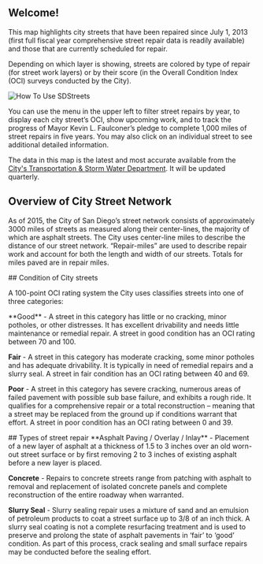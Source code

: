 ## Welcome!
This map highlights city streets that have been repaired since July 1, 2013 (first full fiscal year comprehensive street repair data is readily available) and those that are currently scheduled for repair.

Depending on which layer is showing, streets are colored by type of repair (for street work layers) or by their score (in the Overall Condition Index (OCI) surveys conducted by the City).

<img id="howto-gif" src="assets/images/howto.gif" title="How To" alt="How To Use SDStreets"/>

You can use the menu in the upper left to filter street repairs by year, to display each city street’s OCI, show upcoming work, and to track the progress of Mayor Kevin L. Faulconer’s pledge to complete 1,000 miles of street repairs in five years.  You may also click on an individual street to see additional detailed information.

The data in this map is the latest and most accurate available from the <a href="http://www.sandiego.gov/tsw" target="_blank" title="San Diego Transportation and Storm Water Department">City's Transportation & Storm Water Department</a>. It will be updated quarterly.


## Overview of City Street Network
As of 2015, the City of San Diego’s street network consists of approximately 3000 miles of streets as measured along their center-lines, the majority of which are asphalt streets. The City uses center-line miles to describe the distance of our street network. “Repair-miles” are used to describe repair work and account for both the length and width of our streets. Totals for miles paved are in repair miles.

<span id="condition">
## Condition of City streets
</span>

A 100-point OCI rating system the City uses classifies streets into one of three categories:

<span id="condition-good">
**Good** - A street in this category has little or no cracking, minor potholes, or other distresses.  It has excellent drivability and needs little maintenance or remedial repair. A street in good condition has an OCI rating between 70 and 100.
</span>

<span id="condition-fair">**Fair** - A street in this category has moderate cracking, some minor potholes and has adequate drivability. It is typically in need of remedial repairs and a slurry seal. A street in fair condition has an OCI rating between 40 and 69.</span>

<span id="condition-poor">**Poor** - A street in this category has severe cracking, numerous areas of failed pavement with possible sub base failure, and exhibits a rough ride. It qualifies for a comprehensive repair or a total reconstruction – meaning that a street may be replaced from the ground up if conditions warrant that effort. A street in poor condition has an OCI rating between 0 and 39.</span>


<span id="street-rep">
## Types of street repair
</span>

<span id="street-rep-asphalt">
**Asphalt Paving / Overlay / Inlay** - Placement of a new layer of asphalt at a thickness of 1.5 to 3 inches over an old worn-out street surface or by first removing 2 to 3 inches of existing asphalt before a new layer is placed.
</span>

<span id="street-rep-concrete">**Concrete** - Repairs to concrete streets range from patching with asphalt to removal and replacement of isolated concrete panels and complete reconstruction of the entire roadway when warranted.</span>

<span id="street-rep-slurry">**Slurry Seal** - Slurry sealing repair uses a mixture of sand and an emulsion of petroleum products to coat a street surface up to 3/8 of an inch thick. A slurry seal coating is not a complete resurfacing treatment and is used to preserve and prolong the state of asphalt pavements in ‘fair’ to ‘good’ condition. As part of this process, crack sealing and small surface repairs may be conducted before the sealing effort.</span>

